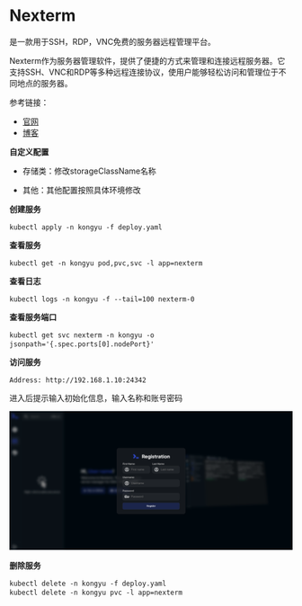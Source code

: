 # Nexterm

是一款用于SSH，RDP，VNC免费的服务器远程管理平台。

Nexterm作为服务器管理软件，提供了便捷的方式来管理和连接远程服务器。它支持SSH、VNC和RDP等多种远程连接协议，使用户能够轻松访问和管理位于不同地点的服务器。

参考链接：

- [官网](https://github.com/gnmyt/Nexterm)
- [博客](https://mp.weixin.qq.com/s/RqHsZ1ifnjb0clG8mLqg2g)



**自定义配置**

- 存储类：修改storageClassName名称


- 其他：其他配置按照具体环境修改


**创建服务**

```
kubectl apply -n kongyu -f deploy.yaml
```

**查看服务**

```
kubectl get -n kongyu pod,pvc,svc -l app=nexterm
```

**查看日志**

```
kubectl logs -n kongyu -f --tail=100 nexterm-0
```

**查看服务端口**

```
kubectl get svc nexterm -n kongyu -o jsonpath='{.spec.ports[0].nodePort}'
```

**访问服务**

```
Address: http://192.168.1.10:24342
```

进入后提示输入初始化信息，输入名称和账号密码

![image-20241108101747036](./assets/image-20241108101747036.png)

**删除服务**

```
kubectl delete -n kongyu -f deploy.yaml
kubectl delete -n kongyu pvc -l app=nexterm
```





